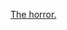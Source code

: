 ---
layout: post
wordpress_id: 1385
wordpress_url: http://noesbueno.com/archives/1385
date: '2011-12-21 11:41:25 -0600'
date_gmt: '2011-12-21 16:41:25 -0600'
body: |
  <p><a href="http://www.whatevs.net/post/14556385901">The horror.</a></p>
---